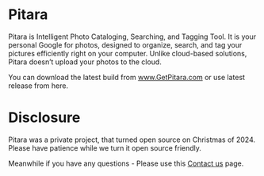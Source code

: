# Pitara
Pitara is Intelligent Photo Cataloging, Searching, and Tagging Tool. It is your personal Google for photos, designed to organize, search, and tag your pictures efficiently right on your computer. Unlike cloud-based solutions, Pitara doesn’t upload your photos to the cloud.

You can download the latest build from <a href="http://www.GetPitara.com" target="_blank">www.GetPitara.com</a> or use latest release from here.


# Disclosure 
Pitara was a private project, that turned open source on Christmas of 2024. Please have patience while we turn it open source friendly. 

Meanwhile if you have any questions - Please use this <a href="https://getpitara.com/en/home/contact-us" target="_blank">Contact us</a> page.